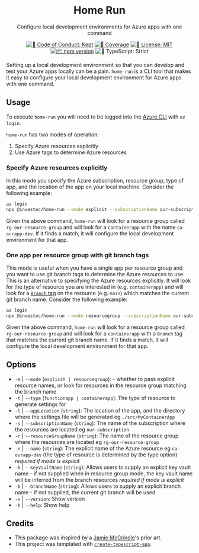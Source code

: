 <h1 align="center">Home Run</h1>

<p align="center">Configure local development environments for Azure apps with one command</p>

<p align="center">
    <a href="https://github.com/investec/home-run/blob/main/.github/CODE_OF_CONDUCT.md" target="_blank"><img alt="🤝 Code of Conduct: Kept" src="https://img.shields.io/badge/%F0%9F%A4%9D_code_of_conduct-kept-21bb42" /></a>
    <a href="https://codecov.io/gh/investec/home-run" target="_blank"><img alt="🧪 Coverage" src="https://img.shields.io/codecov/c/github/investec/home-run?label=%F0%9F%A7%AA%20coverage" /></a>
    <a href="https://github.com/investec/home-run/blob/main/LICENSE.md" target="_blank"><img alt="📝 License: MIT" src="https://img.shields.io/badge/%F0%9F%93%9D_license-MIT-21bb42.svg"></a>
    <a href="http://npmjs.com/package/home-run"><img alt="📦 npm version" src="https://img.shields.io/npm/v/home-run?color=21bb42&label=%F0%9F%93%A6%20npm" /></a>
    <img alt="💪 TypeScript: Strict" src="https://img.shields.io/badge/%F0%9F%92%AA_typescript-strict-21bb42.svg" />
</p>

Setting up a local development environment so that you can develop and test your Azure apps locally can be a pain. `home-run` is a CLI tool that makes it easy to configure your local development environment for Azure apps with one command.

## Usage

To execute `home-run` you will need to be logged into the [Azure CLI](https://learn.microsoft.com/en-us/cli/azure/) with `az login`.

`home-run` has two modes of operation:

1. Specify Azure resources explicitly
2. Use Azure tags to determine Azure resources

### Specify Azure resources explicitly

In this mode you specify the Azure subscription, resource group, type of app, and the location of the app on your local machine. Consider the following example:

```bash
az login
npx @investec/home-run --mode explicit --subscriptionName our-subscription --resourceGroupName rg-our-resource-group --type containerapp --name ca-ourapp-dev --appLocation ./src/MyContainerApp
```

Given the above command, `home-run` will look for a resource group called `rg-our-resource-group` and will look for a `containerapp` with the name `ca-ourapp-dev`. If it finds a match, it will configure the local development environment for that app.

### One app per resource group with git branch tags

This mode is useful when you have a single app per resource group and you want to use git branch tags to determine the Azure resources to use. This is an alternative to specifying the Azure resources explicitly. It will look for the type of resource you are interested in (e.g. `containerapp`) and will look for a [`Branch` tag](https://learn.microsoft.com/en-us/azure/azure-resource-manager/management/tag-resources) on the resource (e.g. `main`) which matches the current git branch name. Consider the following example:

```bash
az login
npx @investec/home-run --mode resourcegroup --subscriptionName our-subscription --resourceGroupName rg-our-resource-group --type containerapp --appLocation ./src/MyContainerApp
```

Given the above command, `home-run` will look for a resource group called `rg-our-resource-group` and will look for a `containerapp` with a `Branch` tag that matches the current git branch name. If it finds a match, it will configure the local development environment for that app.

## Options

- `-m` | `--mode` (`explicit | resourcegroup`): - whether to pass explicit resource names, or look for resources in the resource group matching the branch name
- `-t` | `--type` (`functionapp | containerapp`): The type of resource to generate settings for
- `-l` | `--appLocation` (`string`): The location of the app, and the directory where the settings file will be generated eg `./src/MyContainerApp`
- `-s` | `--subscriptionName` (`string`): The name of the subscription where the resources are located eg `our-subscription`
- `-r` | `--resourceGroupName` (`string`): The name of the resource group where the resources are located eg `rg-our-resource-group`
- `-n` | `--name` (`string`): The explicit name of the Azure resource eg `ca-ourapp-dev` (the type of resource is determined by the type option) _required if mode is explicit_
- `-k` | `--keyVaultName` (`string`): Allows users to supply an explicit key vault name - if not supplied when in resource group mode, the key vault name will be inferred from the branch resources _required if mode is explicit_
- `-b` | `--branchName` (`string`): Allows users to supply an explicit branch name - if not supplied, the current git branch will be used
- `-v` | `--version`: Show version
- `-h` | `--help`: Show help

## Credits

- This package was inspired by a [Jamie McCrindle](https://github.com/jamiemccrindle)'s prior art.
- This project was templated with [`create-typescript-app`](https://github.com/JoshuaKGoldberg/create-typescript-app).
